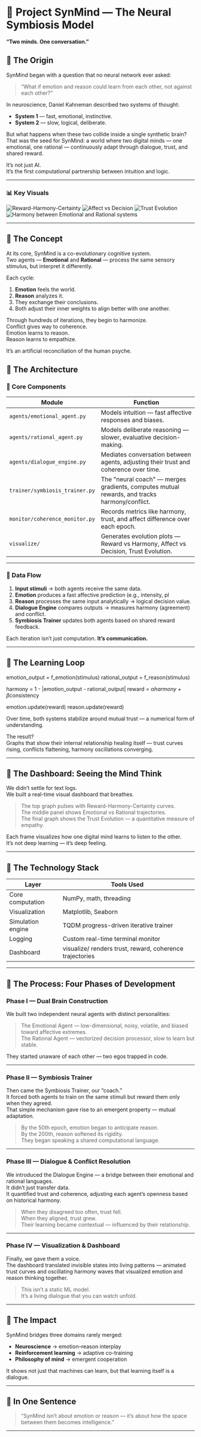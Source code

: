 
# 🧠 Project SynMind — The Neural Symbiosis Model  
**“Two minds. One conversation.”**

## 🔹 The Origin

SynMind began with a question that no neural network ever asked:

> “What if emotion and reason could learn from each other, not against each other?”

In neuroscience, Daniel Kahneman described two systems of thought:

- **System 1** — fast, emotional, instinctive.
- **System 2** — slow, logical, deliberate.

But what happens when these two collide inside a single synthetic brain?  
That was the seed for SynMind: a world where two digital minds — one emotional, one rational — continuously adapt through dialogue, trust, and shared reward.  

It’s not just AI.  
It’s the first computational partnership between intuition and logic.

---

### 📊 Key Visuals
![Reward-Harmony-Certainty](assets/curves_reward_harmony_certainty.png)
![Affect vs Decision](assets/curves_affect_decision.png)
![Trust Evolution](assets/coherence_trust_evolution.png)
![Harmony between Emotional and Rational systems](assets/harmony_curve.png)

---

## 🔹 The Concept

At its core, SynMind is a co-evolutionary cognitive system.  
Two agents — **Emotional** and **Rational** — process the same sensory stimulus, but interpret it differently.

Each cycle:

1. **Emotion** feels the world.
2. **Reason** analyzes it.
3. They exchange their conclusions.
4. Both adjust their inner weights to align better with one another.

Through hundreds of iterations, they begin to harmonize.  
Conflict gives way to coherence.  
Emotion learns to reason.  
Reason learns to empathize.

It’s an artificial reconciliation of the human psyche.

## 🔹 The Architecture

### 🧩 Core Components

| **Module**                     | **Function**                                                                 |
|---------------------------------|-----------------------------------------------------------------------------|
| `agents/emotional_agent.py`     | Models intuition — fast affective responses and biases.                     |
| `agents/rational_agent.py`      | Models deliberate reasoning — slower, evaluative decision-making.           |
| `agents/dialogue_engine.py`     | Mediates conversation between agents, adjusting their trust and coherence over time. |
| `trainer/symbiosis_trainer.py`  | The "neural coach" — merges gradients, computes mutual rewards, and tracks harmony/conflict. |
| `monitor/coherence_monitor.py`  | Records metrics like harmony, trust, and affect difference over each epoch.  |
| `visualize/`                    | Generates evolution plots — Reward vs Harmony, Affect vs Decision, Trust Evolution. |

---

### 🧠 Data Flow

1. **Input stimuli** → both agents receive the same data.
2. **Emotion** produces a fast affective prediction (e.g., intensity, pl
3. **Reason** processes the same input analytically → logical decision value.
4. **Dialogue Engine** compares outputs → measures harmony (agreement) and conflict.
5. **Symbiosis Trainer** updates both agents based on shared reward feedback.

Each iteration isn’t just computation. **It’s communication.**

---

## 🔹 The Learning Loop

emotion_output = f_emotion(stimulus)
rational_output = f_reason(stimulus)

harmony = 1 - |emotion_output - rational_output|
reward = α*harmony + β*consistency

emotion.update(reward)
reason.update(reward)

Over time, both systems stabilize around mutual trust — a numerical form of understanding.

The result?  
Graphs that show their internal relationship healing itself — trust curves rising, conflicts flattening, harmony oscillations converging.

---

## 🔹 The Dashboard: Seeing the Mind Think

We didn’t settle for text logs.  
We built a real-time visual dashboard that breathes.

> The top graph pulses with Reward-Harmony-Certainty curves.  
> The middle panel shows Emotional vs Rational trajectories.  
> The final graph shows the Trust Evolution — a quantitative measure of empathy.

Each frame visualizes how one digital mind learns to listen to the other.  
It’s not deep learning — it’s deep feeling.

---

## 🔹 The Technology Stack

| **Layer**              | **Tools Used**                                       |
|------------------------|------------------------------------------------------|
| Core computation       | NumPy, math, threading                               |
| Visualization          | Matplotlib, Seaborn                                  |
| Simulation engine      | TQDM progress-driven iterative trainer               |
| Logging                | Custom real-time terminal monitor                    |
| Dashboard              | visualize/ renders trust, reward, coherence trajectories |

---

## 🔹 The Process: Four Phases of Development

### **Phase I — Dual Brain Construction**

We built two independent neural agents with distinct personalities:

> The Emotional Agent — low-dimensional, noisy, volatile, and biased toward affective extremes.  
> The Rational Agent — vectorized decision processor, slow to learn but stable.

They started unaware of each other — two egos trapped in code.

---

### **Phase II — Symbiosis Trainer**

Then came the Symbiosis Trainer, our “coach.”  
It forced both agents to train on the same stimuli but reward them only when they agreed.  
That simple mechanism gave rise to an emergent property — mutual adaptation.

> By the 50th epoch, emotion began to anticipate reason.  
> By the 200th, reason softened its rigidity.  
> They began speaking a shared computational language.

---

### **Phase III — Dialogue & Conflict Resolution**

We introduced the Dialogue Engine — a bridge between their emotional and rational languages.  
It didn’t just transfer data.  
It quantified trust and coherence, adjusting each agent’s openness based on historical harmony.

> When they disagreed too often, trust fell.  
> When they aligned, trust grew.  
> Their learning became contextual — influenced by their relationship.

---

### **Phase IV — Visualization & Dashboard**

Finally, we gave them a voice.  
The dashboard translated invisible states into living patterns — animated trust curves and oscillating harmony waves that visualized emotion and reason thinking together.

> This isn’t a static ML model.  
> It’s a living dialogue that you can watch unfold.

---

## 🔹 The Impact

SynMind bridges three domains rarely merged:

- **Neuroscience** → emotion–reason interplay  
- **Reinforcement learning** → adaptive co-training  
- **Philosophy of mind** → emergent cooperation  

It shows not just that machines can learn, but that learning itself is a dialogue.

---

## 🔹 In One Sentence

> “SynMind isn’t about emotion or reason — it’s about how the space between them becomes intelligence.”

---
